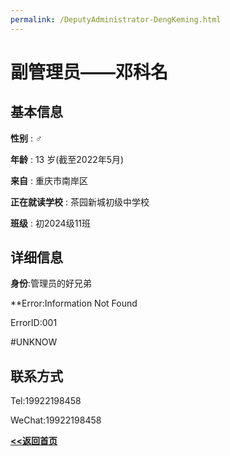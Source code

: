 ```yaml
---
permalink: /DeputyAdministrator-DengKeming.html
---
```


# 副管理员——邓科名

## 基本信息

**性别** : ♂

**年龄** : 13 岁(截至2022年5月)

**来自** : 重庆市南岸区

**正在就读学校** : 茶园新城初级中学校

**班级** : 初2024级11班

## 详细信息

**身份**:管理员的好兄弟

**Error:Information Not Found

ErrorID:001

#UNKNOW

## 联系方式

Tel:19922198458

WeChat:19922198458

**[<<返回首页](https://corestudi0.github.io)**
